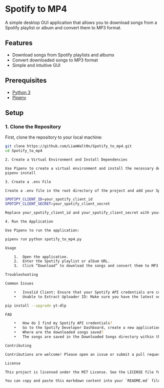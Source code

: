 


# Spotify to MP4

A simple desktop GUI application that allows you to download songs from a Spotify playlist or album and convert them to MP3 format.

## Features

- Download songs from Spotify playlists and albums
- Convert downloaded songs to MP3 format
- Simple and intuitive GUI

## Prerequisites

- [Python 3](https://www.python.org/downloads/)
- [Pipenv](https://pipenv.pypa.io/en/latest/)

## Setup

### 1. Clone the Repository

First, clone the repository to your local machine:

```sh
git clone https://github.com/LiamWalt0n/Spotify_to_mp4.git
cd Spotify_to_mp4

2. Create a Virtual Environment and Install Dependencies

Use Pipenv to create a virtual environment and install the necessary dependencies:
pipenv install

3. Create a .env File

Create a .env file in the root directory of the project and add your Spotify API credentials. You can obtain these credentials by creating a new application in the Spotify Developer Dashboard.

SPOTIPY_CLIENT_ID=your_spotify_client_id
SPOTIPY_CLIENT_SECRET=your_spotify_client_secret

Replace your_spotify_client_id and your_spotify_client_secret with your actual Spotify API credentials.

4. Run the Application

Use Pipenv to run the application:

pipenv run python spotify_to_mp4.py

Usage

	1.	Open the application.
	2.	Enter the Spotify playlist or album URL.
	3.	Click “Download” to download the songs and convert them to MP3 format.

Troubleshooting

Common Issues

	•	Invalid Client: Ensure that your Spotify API credentials are correctly set in the .env file.
	•	Unable to Extract Uploader ID: Make sure you have the latest version of yt-dlp. You can update it using:

pip install --upgrade yt-dlp

FAQ

	•	How do I find my Spotify API credentials?
	•	Go to the Spotify Developer Dashboard, create a new application, and you will find your Client ID and Client Secret.
	•	Where are the downloaded songs saved?
	•	The songs are saved in the Downloaded Songs directory within the project folder.

Contributing

Contributions are welcome! Please open an issue or submit a pull request for any improvements or bug fixes.

License

This project is licensed under the MIT License. See the LICENSE file for details.

You can copy and paste this markdown content into your `README.md` file in your project directory.
